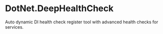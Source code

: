 # DotNet.DeepHealthCheck
Auto dynamic DI health check register tool with advanced health checks for services.
